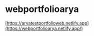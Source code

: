# webportfolioarya
[https://aryatestportfolioweb.netlify.app](https://webportfolioarya.netlify.app/)
